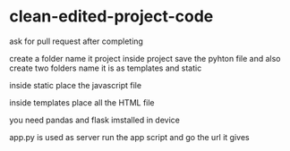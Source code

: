 # clean-edited-project-code
ask for pull request after completing

create a folder name it project inside project save the pyhton file and also create two folders name it is as templates and static

inside static place the javascript file

inside templates place all the HTML file

you need pandas and flask imstalled in device

app.py is used as server run the app script and go the url it gives
